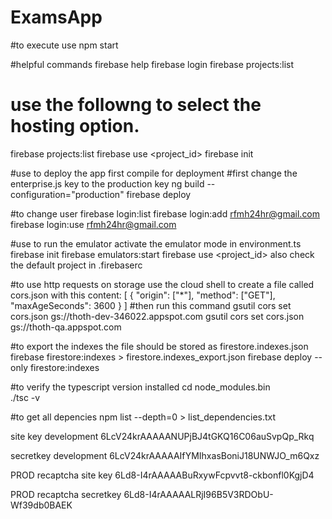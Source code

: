 # ExamsApp
#to execute use
npm start

#helpful commands
firebase help
firebase login
firebase projects:list  

# use the followng to select the hosting option.
firebase projects:list
firebase use <project_id>
firebase init


#use to deploy the app first compile for deployment
#first change the enterprise.js key to the production key
ng build --configuration="production"
firebase deploy

#to change user
firebase login:list
firebase login:add rfmh24hr@gmail.com
firebase login:use rfmh24hr@gmail.com


#use to run the emulator activate the emulator mode in environment.ts
firebase init
firebase emulators:start
firebase use <project_id>
also check the default project in .firebaserc


#to use http requests on storage use the cloud shell to create a file called cors.json with this content:
[
    {
      "origin": ["*"],
      "method": ["GET"],
      "maxAgeSeconds": 3600
    }
]
#then run this command 
gsutil cors set cors.json gs://thoth-dev-346022.appspot.com
gsutil cors set cors.json gs://thoth-qa.appspot.com

#to export the indexes the file should be stored as firestore.indexes.json
firebase firestore:indexes > firestore.indexes_export.json
firebase deploy --only firestore:indexes

#to verify the typescript version installed 
cd node_modules\.bin\
./tsc -v

#to get all depencies
npm list --depth=0 > list_dependencies.txt

site key development
6LcV24krAAAAANUPjBJ4tGKQ16C06auSvpQp_Rkq

secretkey development
6LcV24krAAAAAIfYMIhxasBoniJ18UNWJO_m6Qxz

PROD recaptcha site key
6Ld8-I4rAAAAABuRxywFcpvvt8-ckbonfl0KgjD4

PROD recaptcha secretkey
6Ld8-I4rAAAAALRjI96B5V3RDObU-Wf39db0BAEK
